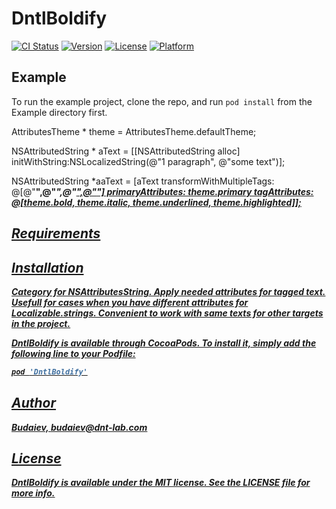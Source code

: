 # DntlBoldify

[![CI Status](https://img.shields.io/travis/Budaiev/DntlBoldify.svg?style=flat)](https://travis-ci.org/Budaiev/DntlBoldify)
[![Version](https://img.shields.io/cocoapods/v/DntlBoldify.svg?style=flat)](https://cocoapods.org/pods/DntlBoldify)
[![License](https://img.shields.io/cocoapods/l/DntlBoldify.svg?style=flat)](https://cocoapods.org/pods/DntlBoldify)
[![Platform](https://img.shields.io/cocoapods/p/DntlBoldify.svg?style=flat)](https://cocoapods.org/pods/DntlBoldify)

## Example

To run the example project, clone the repo, and run `pod install` from the Example directory first.

AttributesTheme * theme = AttributesTheme.defaultTheme;

NSAttributedString * aText =
[[NSAttributedString alloc] initWithString:NSLocalizedString(@"1 paragraph", @"some text")];

NSAttributedString *aaText =
[aText transformWithMultipleTags: @[@"<b>",@"<i>",@"<u>",@"<g>"]
primaryAttributes: theme.primary
tagAttributes: @[theme.bold, theme.italic, theme.underlined, theme.highlighted]];

## Requirements

## Installation
Category for NSAttributesString. Apply needed attributes for tagged text.
Usefull for cases when you have different attributes for Localizable.strings.
Convenient to work with same texts for other targets in the project.

DntlBoldify is available through [CocoaPods](https://cocoapods.org). To install
it, simply add the following line to your Podfile:

```ruby
pod 'DntlBoldify'
```

## Author

Budaiev, budaiev@dnt-lab.com

## License

DntlBoldify is available under the MIT license. See the LICENSE file for more info.
